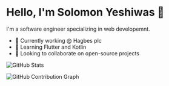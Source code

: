 
# Hello, I'm Solomon Yeshiwas  👋

I'm a software engineer specializing in web developemnt.

- 🔭 Currently working @ Hagbes plc 
- 🌱 Learning Flutter and Kotlin
- 👯 Looking to collaborate on open-source projects

![GitHub Stats](https://github-readme-stats.vercel.app/api?username=Mrsele&show_icons=true)

![GitHub Contribution Graph](https://github-readme-activity-graph.cyclic.app/graph?username=Mrsele&bg_color=ffffff&color=000000&line=blue&point=black&area=true&hide_border=true&custom_title=Contribution%20Graph)














<!--
**Mrsele/Mrsele** is a ✨ _special_ ✨ repository because its `README.md` (this file) appears on your GitHub profile.

Here are some ideas to get you started:

- 🔭 I’m currently working on ...
- 🌱 I’m currently learning ...
- 👯 I’m looking to collaborate on ...
- 🤔 I’m looking for help with ...
- 💬 Ask me about ...
- 📫 How to reach me: ...
- 😄 Pronouns: ...
- ⚡ Fun fact: ...
-->
